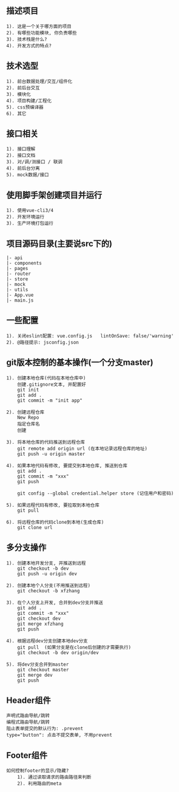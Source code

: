 ## 描述项目
	1). 这是一个关于哪方面的项目
	2). 有哪些功能模块, 你负责哪些
	3). 技术栈是什么?
	4). 开发方式的特点?

## 技术选型
	1). 前台数据处理/交互/组件化
	2). 前后台交互
	3). 模块化
	4). 项目构建/工程化
	5). css预编译器
	6). 其它

## 接口相关
	1). 接口理解
	2). 接口文档
	3). 对/调/测接口 / 联调
	4). 前后台分离
	5). mock数据/接口

## 使用脚手架创建项目并运行
	1). 使用vue-cli3/4
	2). 开发环境运行
	3). 生产环境打包运行

## 项目源码目录(主要说src下的)
	|- api
	|- components
	|- pages
	|- router
	|- store
	|- mock
	|- utils
	|- App.vue
	|- main.js

## 一些配置
	1). 关闭eslint配置: vue.config.js   lintOnSave: false/'warning'
	2). @路径提示: jsconfig.json

## git版本控制的基本操作(一个分支master)
	1). 创建本地仓库(代码在本地仓库中)
	    创建.gitignore文本, 并配置好
	    git init
	    git add .
	    git commit -m "init app"
	
	2). 创建远程仓库
	    New Repo
	    指定仓库名
	    创建		
	
	3). 将本地仓库的代码推送到远程仓库
	    git remote add origin url (在本地记录远程仓库的地址)
	    git push -u origin master
	
	4). 如果本地代码有修改, 要提交到本地仓库, 推送到仓库
	    git add .
	    git commit -m "xxx"
	    git push
	
	    git config --global credential.helper store (记住用户和密码)
	
	5). 如果远程代码有修改, 要拉取到本地仓库
	    git pull
	
	6). 将远程仓库的代码clone到本地(生成仓库)
	    git clone url

## 多分支操作
	1). 创建本地开发分支, 并推送到远程
	    git checkout -b dev
	    git push -u origin dev
	
	2). 创建本地个人分支(不用推送到远程)
	    git checkout -b xfzhang
	
	3). 在个人分支上开发, 合并到dev分支并推送
	    git add .
	    git commit -m "xxx"
	    git checkout dev
	    git merge xfzhang
	    git push
	
	4). 根据远程dev分支创建本地dev分支
	    git pull  (如果分支是在clone后创建的才需要执行)
	    git checkout -b dev origin/dev
	
	5). 将dev分支合并到master
	    git checkout master
	    git merge dev
	    git push

## Header组件
	声明式路由导航/跳转
	编程式路由导航/跳转
	阻止表单提交的默认行为: .prevent
	type="button": 点击不提交表单, 不用prevent


## Footer组件
	如何控制footer的显示/隐藏?
		1). 通过读取请求的路由路径来判断
      	2). 利用路由的meta